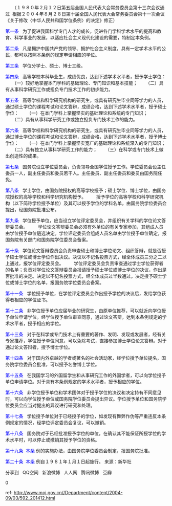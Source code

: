 
　　（１９８０年２月１２日第五届全国人民代表大会常务委员会第十三次会议通过  根据２００４年８月２８日第十届全国人民代表大会常务委员会第十一次会议《关于修改〈中华人民共和国学位条例〉的决定》修正）
　　

<a style="color:blue" name="第一条">第一条</a>    为了促进我国科学专门人才的成长，促进各门学科学术水平的提高和教育、科学事业的发展，以适应社会主义现代化建设的需要，特制定本条例。
　　

<a style="color:blue" name="第二条">第二条</a>    凡是拥护中国共产党的领导、拥护社会主义制度，具有一定学术水平的公民，都可以按照本条例的规定申请相应的学位。
　　

<a style="color:blue" name="第三条">第三条</a>    学位分学士、硕士、博士三级。
　　

<a style="color:blue" name="第四条">第四条</a>    高等学校本科毕业生，成绩优良，达到下述学术水平者，授予学士学位：
　　（一）较好地掌握本门学科的基础理论、专门知识和基本技能；
　　（二）具有从事科学研究工作或担负专门技术工作的初步能力。
　　

<a style="color:blue" name="第五条">第五条</a>    高等学校和科学研究机构的研究生，或具有研究生毕业同等学力的人员，通过硕士学位的课程考试和论文答辩，成绩合格，达到下述学术水平者，授予硕士学位：
　　（一）在本门学科上掌握坚实的基础理论和系统的专门知识；
　　（二）具有从事科学研究工作或独立担负专门技术工作的能力。
　　

<a style="color:blue" name="第六条">第六条</a>    高等学校和科学研究机构的研究生，或具有研究生毕业同等学力的人员，通过博士学位的课程考试和论文答辩，成绩合格，达到下述学术水平者，授予博士学位：
　　（一）在本门学科上掌握坚实宽广的基础理论和系统深入的专门知识；
　　（二）具有独立从事科学研究工作的能力；
　　（三）在科学或专门技术上做出创造性的成果。
　　

<a style="color:blue" name="第七条">第七条</a>    国务院设立学位委员会，负责领导全国学位授予工作。学位委员会设主任委员一人，副主任委员和委员若干人。主任委员、副主任委员和委员由国务院任免。
　　

<a style="color:blue" name="第八条">第八条</a>    学士学位，由国务院授权的高等学校授予；硕士学位、博士学位，由国务院授权的高等学校和科学研究机构授予。
　　授予学位的高等学校和科学研究机构（以下简称学位授予单位）及其可以授予学位的学科名单，由国务院学位委员会提出，经国务院批准公布。
　　

<a style="color:blue" name="第九条">第九条</a>    学位授予单位，应当设立学位评定委员会，并组织有关学科的学位论文答辩委员会。
　　学位论文答辩委员会必须有外单位的有关专家参加，其组成人员由学位授予单位遴选决定。学位评定委员会组成人员名单由学位授予单位确定，报国务院有关部门和国务院学位委员会备案。
　　

<a style="color:blue" name="第十条">第十条</a>    学位论文答辩委员会负责审查硕士和博士学位论文、组织答辩，就是否授予硕士学位或博士学位作出决议。决议以不记名投票方式，经全体成员三分之二以上通过，报学位评定委员会。
　　学位评定委员会负责审查通过学士学位获得者的名单；负责对学位论文答辩委员会报请授予硕士学位或博士学位的决议，作出是否批准的决定。决定以不记名投票方式，经全体成员过半数通过。决定授予硕士学位或博士学位的名单，报国务院学位委员会备案。
　　

<a style="color:blue" name="第十一条">第十一条</a>    学位授予单位，在学位评定委员会作出授予学位的决议后，发给学位获得者相应的学位证书。
　　

<a style="color:blue" name="第十二条">第十二条</a>    非学位授予单位应届毕业的研究生，由原单位推荐，可以就近向学位授予单位申请学位。经学位授予单位审查同意，通过论文答辩，达到本条例规定的学术水平者，授予相应的学位。
　　

<a style="color:blue" name="第十三条">第十三条</a>    对于在科学或专门技术上有重要的著作、发明、发现或发展者，经有关专家推荐，学位授予单位同意，可以免除考试，直接参加博士学位论文答辩。对于通过论文答辩者，授予博士学位。
　　

<a style="color:blue" name="第十四条">第十四条</a>    对于国内外卓越的学者或著名的社会活动家，经学位授予单位提名，国务院学位委员会批准，可以授予名誉博士学位。
　　

<a style="color:blue" name="第十五条">第十五条</a>    在我国学习的外国留学生和从事研究工作的外国学者，可以向学位授予单位申请学位。对于具有本条例规定的学术水平者，授予相应的学位。
　　

<a style="color:blue" name="第十六条">第十六条</a>    非学位授予单位和学术团体对于授予学位的决议和决定持有不同意见时，可以向学位授予单位或国务院学位委员会提出异议。学位授予单位和国务院学位委员会应当对提出的异议进行研究和处理。
　　

<a style="color:blue" name="第十七条">第十七条</a>    学位授予单位对于已经授予的学位，如发现有舞弊作伪等严重违反本条例规定的情况，经学位评定委员会复议，可以撤销。
　　

<a style="color:blue" name="第十八条">第十八条</a>    国务院对于已经批准授予学位的单位，在确认其不能保证所授学位的学术水平时，可以停止或撤销其授予学位的资格。
　　

<a style="color:blue" name="第十九条  本条">第十九条  本条</a>  例的实施办法，由国务院学位委员会制定，报国务院批准。
　　

<a style="color:blue" name="第二十条  本条">第二十条  本条</a>  例自１９８１年１月１日起施行。
来源：新华社 


分享到  
       QQ空间  
       新浪微博  
       人人网  
       腾讯微博  
       豆瓣  
       
0






 ref: <http://www.moj.gov.cn//Department/content/2004-09/03/592_201412.html>